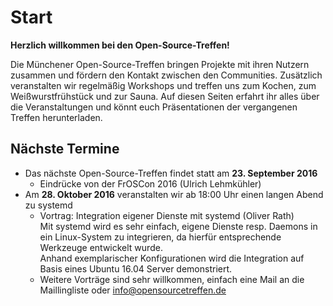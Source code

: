 # Start

**Herzlich willkommen bei den Open-Source-Treffen!**

Die Münchener Open-Source-Treffen bringen Projekte mit ihren Nutzern zusammen und fördern den Kontakt zwischen den Communities. Zusätzlich veranstalten wir regelmäßig Workshops und treffen uns zum Kochen, zum Weißwurstfrühstück und zur Sauna. Auf diesen Seiten erfahrt ihr alles über die Veranstaltungen und könnt euch Präsentationen der vergangenen Treffen herunterladen.

## Nächste Termine

*   Das nächste Open-Source-Treffen findet statt am **23. September 2016**
    * Eindrücke von der FrOSCon 2016 (Ulrich Lehmkühler)
*   Am **28. Oktober 2016** veranstalten wir ab 18:00 Uhr einen langen Abend zu systemd
    * Vortrag: Integration eigener Dienste mit systemd (Oliver Rath)    
      Mit systemd wird es sehr einfach, eigene Dienste resp. Daemons in ein Linux-System zu integrieren, da hierfür entsprechende Werkzeuge entwickelt wurde.    
      Anhand exemplarischer Konfigurationen wird die Integration auf Basis eines Ubuntu 16.04 Server demonstriert.
    * Weitere Vorträge sind sehr willkommen, einfach eine Mail an die Maillingliste oder [info@opensourcetreffen.de](mailto:info@opensourcetreffen.de)
